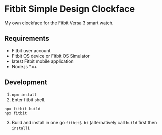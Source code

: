 # Fitbit Simple Design Clockface

My own clockface for the Fitbit Versa 3 smart watch.

## Requirements

- Fitbit user account
- Fitbit OS device or Fitbit OS Simulator
- latest Fitbit mobile application
- Node.js \*.x+

## Development

1. `npm install`
2. Enter fitbit shell.

```CLI
npx fitbit-build
npx fitbit
```

3. Build and install in one go `fitbit$ bi` (alternatively call `build` first then `install`).
